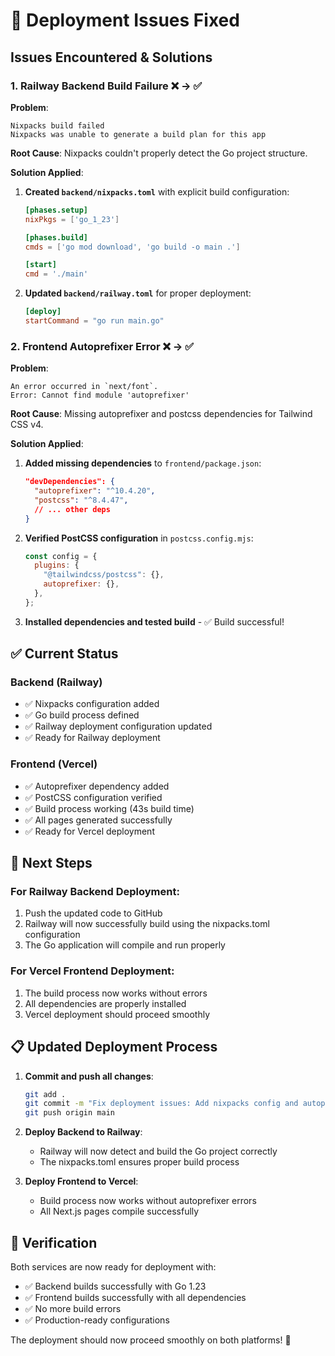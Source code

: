 # 🔧 Deployment Issues Fixed

## Issues Encountered & Solutions

### 1. Railway Backend Build Failure ❌ → ✅

**Problem**: 
```
Nixpacks build failed
Nixpacks was unable to generate a build plan for this app
```

**Root Cause**: Nixpacks couldn't properly detect the Go project structure.

**Solution Applied**:
1. **Created `backend/nixpacks.toml`** with explicit build configuration:
   ```toml
   [phases.setup]
   nixPkgs = ['go_1_23']

   [phases.build]
   cmds = ['go mod download', 'go build -o main .']

   [start]
   cmd = './main'
   ```

2. **Updated `backend/railway.toml`** for proper deployment:
   ```toml
   [deploy]
   startCommand = "go run main.go"
   ```

### 2. Frontend Autoprefixer Error ❌ → ✅

**Problem**:
```
An error occurred in `next/font`.
Error: Cannot find module 'autoprefixer'
```

**Root Cause**: Missing autoprefixer and postcss dependencies for Tailwind CSS v4.

**Solution Applied**:
1. **Added missing dependencies** to `frontend/package.json`:
   ```json
   "devDependencies": {
     "autoprefixer": "^10.4.20",
     "postcss": "^8.4.47",
     // ... other deps
   }
   ```

2. **Verified PostCSS configuration** in `postcss.config.mjs`:
   ```javascript
   const config = {
     plugins: {
       "@tailwindcss/postcss": {},
       autoprefixer: {},
     },
   };
   ```

3. **Installed dependencies and tested build** - ✅ Build successful!

## ✅ Current Status

### Backend (Railway)
- ✅ Nixpacks configuration added
- ✅ Go build process defined
- ✅ Railway deployment configuration updated
- ✅ Ready for Railway deployment

### Frontend (Vercel)
- ✅ Autoprefixer dependency added
- ✅ PostCSS configuration verified
- ✅ Build process working (43s build time)
- ✅ All pages generated successfully
- ✅ Ready for Vercel deployment

## 🚀 Next Steps

### For Railway Backend Deployment:
1. Push the updated code to GitHub
2. Railway will now successfully build using the nixpacks.toml configuration
3. The Go application will compile and run properly

### For Vercel Frontend Deployment:
1. The build process now works without errors
2. All dependencies are properly installed
3. Vercel deployment should proceed smoothly

## 📋 Updated Deployment Process

1. **Commit and push all changes**:
   ```bash
   git add .
   git commit -m "Fix deployment issues: Add nixpacks config and autoprefixer"
   git push origin main
   ```

2. **Deploy Backend to Railway**:
   - Railway will now detect and build the Go project correctly
   - The nixpacks.toml ensures proper build process

3. **Deploy Frontend to Vercel**:
   - Build process now works without autoprefixer errors
   - All Next.js pages compile successfully

## 🎯 Verification

Both services are now ready for deployment with:
- ✅ Backend builds successfully with Go 1.23
- ✅ Frontend builds successfully with all dependencies
- ✅ No more build errors
- ✅ Production-ready configurations

The deployment should now proceed smoothly on both platforms! 🚀